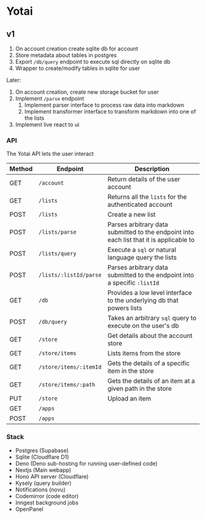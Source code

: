 # Yotai

## v1

1. On account creation create sqlite db for account
2. Store metadata about tables in postgres 
3. Export `/db/query` endpoint to execute sql directly on sqlite db
4. Wrapper to create/modify tables in sqlite for user

Later:
1. On account creation, create new storage bucket for user
2. Implement `/parse` endpoint
   1. Implement parser interface to process raw data into markdown 
   2. Implement transformer interface to transform markdown into one of the lists
3. Implement live react to ui

### API

The Yotai API lets the user interact 

| Method | Endpoint                  | Description                                                                                   |
|--------|---------------------------|-----------------------------------------------------------------------------------------------|
| GET    | `/account`                | Return details of the user account                                                            |
| GET    | `/lists`                  | Returns all the `lists` for the authenticated account                                         |
| POST   | `/lists`                  | Create a new list                                                                             |
| POST   | `/lists/parse`            | Parses arbitrary data submitted to the endpoint into each list that it is applicable to       |
| POST   | `/lists/query`            | Execute a `sql` or natural language query the lists                                           |
| POST   | `/lists/:listId/parse`    | Parses arbitrary data submitted to the endpoint into a specific `:listId`                     |
| GET    | `/db`                     | Provides a low level interface to the underlying db that powers lists                         |
| POST   | `/db/query`               | Takes an arbitrary `sql` query to execute on the user's db                                    |
| GET    | `/store`                  | Get details about the account store                                                           |
| GET    | `/store/items`            | Lists items from the store                                                                    |
| GET    | `/store/items/:itemId`    | Gets the details of a specific item in the store                                              |
| GET    | `/store/items/:path`      | Gets the details of an item at a given path in the store                                              |
| PUT    | `/store`                  | Upload an item                                                                                              |
| GET    | `/apps`                   |                                                                                               |
| POST   | `/apps`                   |                                                                                               |

### Stack

- Postgres (Supabase)
- Sqlite (Cloudflare D1)
- Deno (Deno sub-hosting for running user-defined code)
- Nextjs (Main webapp)
- Hono API server (Cloudflare)
- Kysely (query builder)
- Notifications (novu)
- Codemirror (code editor)
- Inngest background jobs
- OpenPanel

